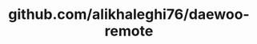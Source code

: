 ---
layout: post
title: github.com/alikhaleghi76/daewoo-remote
categories: link
tags: [انگلیسی, گیت‌هاب, برنامه‌نویسی]
---
